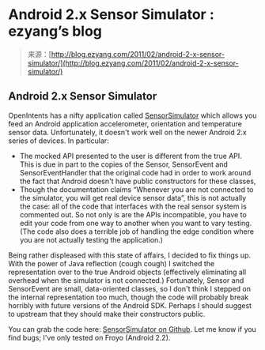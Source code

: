 <!--yml
category: 未分类
date: 2024-07-01 18:17:59
-->

# Android 2.x Sensor Simulator : ezyang’s blog

> 来源：[http://blog.ezyang.com/2011/02/android-2-x-sensor-simulator/](http://blog.ezyang.com/2011/02/android-2-x-sensor-simulator/)

## Android 2.x Sensor Simulator

OpenIntents has a nifty application called [SensorSimulator](http://code.google.com/p/openintents/wiki/SensorSimulator) which allows you feed an Android application accelerometer, orientation and temperature sensor data. Unfortunately, it doesn't work well on the newer Android 2.x series of devices. In particular:

*   The mocked API presented to the user is different from the true API. This is due in part to the copies of the Sensor, SensorEvent and SensorEventHandler that the original code had in order to work around the fact that Android doesn't have public constructors for these classes,
*   Though the documentation claims “Whenever you are not connected to the simulator, you will get real device sensor data”, this is not actually the case: all of the code that interfaces with the real sensor system is commented out. So not only is are the APIs incompatible, you have to edit your code from one way to another when you want to vary testing. (The code also does a terrible job of handling the edge condition where you are not actually testing the application.)

Being rather displeased with this state of affairs, I decided to fix things up. With the power of Java reflection (cough cough) I switched the representation over to the true Android objects (effectively eliminating all overhead when the simulator is not connected.) Fortunately, Sensor and SensorEvent are small, data-oriented classes, so I don't think I stepped on the internal representation too much, though the code will probably break horribly with future versions of the Android SDK. Perhaps I should suggest to upstream that they should make their constructors public.

You can grab the code here: [SensorSimulator on Github](https://github.com/ezyang/SensorSimulator). Let me know if you find bugs; I've only tested on Froyo (Android 2.2).